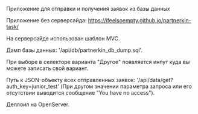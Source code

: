 Приложение для отправки и получения заявок из базы данных

Приложение без серверсайда: https://ifeelsoempty.github.io/partnerkin-task/

На серверсайде использован шаблон MVC.
  
Дамп базы данных: '/api/db/partnerkin_db_dump.sql'.

При выборе в селекторе варианта "Другое" появляется инпут куда вы можете записать свой вариант.

Путь к JSON-объекту всех отправленных заявок: '/api/data/get?auth_key=junior_test'
(При другом значении параметра запроса или его отсутствии выводится сообщение "You have no access").

Деплоил на OpenServer.

